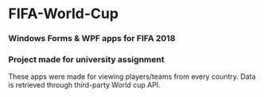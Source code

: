 # FIFA-World-Cup
### Windows Forms &amp; WPF apps for FIFA 2018
### Project made for university assignment
These apps were made for viewing players/teams from every country. Data is retrieved through third-party World cup API.
